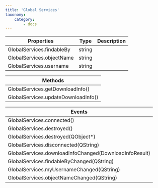 ```yaml
---
title: 'Global Services'
taxonomy:
    category:
        - docs
---
```


| Properties                | Type   | Description |
| ------------------------- | ------ | ----------- |
| GlobalServices.findableBy | string |             |
| GlobalServices.objectName | string |             |
| GlobalServices.username   | string |             |

| Methods                             |
| ----------------------------------- |
| GlobalServices.getDownloadInfo()    |
| GlobalServices.updateDownloadInfo() |


| Events                                   |
| ---------------------------------------- |
| GlobalServices.connected()               |
| GlobalServices.destroyed()               |
| GlobalServices.destroyed(QObject*)       |
| GlobalServices.disconnected(QString)     |
| GlobalServices.downloadInfoChanged(DownloadInfoResult) |
| GlobalServices.findableByChanged(QString) |
| GlobalServices.myUsernameChanged(QString) |
| GlobalServices.objectNameChanged(QString) |

